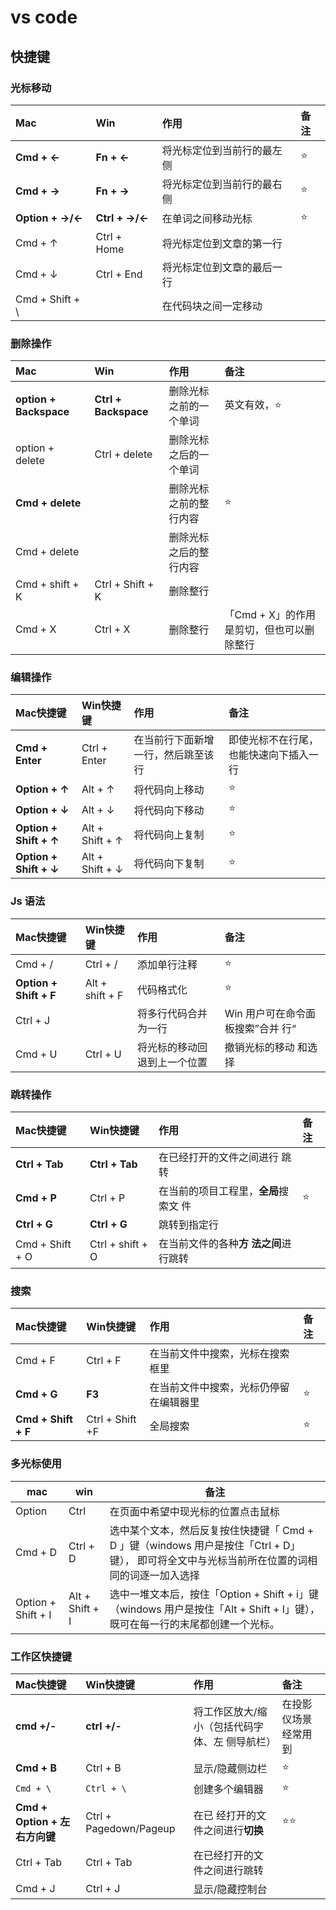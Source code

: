# vs code

## 快捷键

### 光标移动

| Mac | Win | 作用 | 备注 |
|:-------------|:-------------|:-----|:-----|
| **Cmd + ←** | **Fn + ←**  | 将光标定位到当前行的最左侧 | ⭐ |
| **Cmd + →**|  **Fn + →**   | 将光标定位到当前行的最右侧 | ⭐ |
| **Option + →/←**| **Ctrl + →/←** |在单词之间移动光标 | ⭐ |
| Cmd + ↑ | Ctrl + Home |  将光标定位到文章的第一行|  |
| Cmd + ↓ | Ctrl + End | 将光标定位到文章的最后一行 |  |
| Cmd + Shift + \ | | 在代码块之间一定移动|    |

### 删除操作

| Mac | Win | 作用 | 备注 |
|:-------------|:-------------|:-----|:-----|
| **option + Backspace** | **Ctrl + Backspace**  | 删除光标之前的一个单词	 | 英文有效，⭐|
| option + delete |  Ctrl + delete  | 删除光标之后的一个单词 |  |
| **Cmd + delete** |   | 删除光标之前的整行内容 | ⭐ |
| Cmd + delete |   | 删除光标之后的整行内容 |  |
| Cmd + shift + K |  Ctrl + Shift + K | 删除整行|      |
| Cmd + X | Ctrl + X  | 删除整行 | 「Cmd + X」的作用是剪切，但也可以删除整行 |

### 编辑操作

| Mac快捷键 | Win快捷键 | 作用 | 备注 |
|:-------------|:-------------|:-----|:-----|
| **Cmd + Enter** | Ctrl + Enter | 在当前行下面新增一行，然后跳至该 行 | 即使光标不在行尾，也能快速向下插入一行 |
| **Option + ↑** |  Alt + ↑| 将代码向上移动 | ⭐ |
| **Option + ↓** |  Alt + ↓| 将代码向下移动 | ⭐ |
| **Option + Shift + ↑** |  Alt + Shift + ↑| 将代码向上复制 |  ⭐ |
| **Option + Shift + ↓** |  Alt + Shift + ↓| 将代码向下复制 | ⭐ |

### Js 语法

| Mac快捷键 | Win快捷键 | 作用 | 备注 |
|:-------------|:-------------|:-----|:-----|
| Cmd + / |  Ctrl + /  | 添加单行注释 | ⭐ |
| **Option + Shift + F** | Alt + shift + F | 代码格式化 | ⭐    |
| Ctrl + J |   | 将多行代码合并为一行 | Win 用户可在命令面板搜索”合并   行“ |
| Cmd + U  | Ctrl + U | 将光标的移动回退到上一个位置 | 撤销光标的移动   和选择 |

### 跳转操作

| Mac快捷键 | Win快捷键 | 作用 | 备注 |
|:-------------|:-------------|:-----|:-----|
| **Ctrl + Tab** | **Ctrl + Tab**  | 在已经打开的文件之间进行   跳转 |  |
| **Cmd + P** |  Ctrl + P | 在当前的项目工程里，**全局**搜索文  件 | ⭐ |
| **Ctrl + G** | **Ctrl + G** | 跳转到指定行 |  |
| Cmd + Shift + O |  Ctrl + shift + O | 在当前文件的各种**方    法之间**进行跳转 |  |

### 搜索

| Mac快捷键 | Win快捷键 | 作用 | 备注 |
|:-------------|:-------------|:-----|:-----|
|Cmd + F|Ctrl + F|在当前文件中搜索，光标在搜索框里||
| **Cmd + G** |**F3**|在当前文件中搜索，光标仍停留在编辑器里|   ⭐ |
|**Cmd + Shift + F**|Ctrl + Shift +F|全局搜索|⭐|

### 多光标使用

| mac | win | 备注 |
| - | - | - |
| Option | Ctrl | 在页面中希望中现光标的位置点击鼠标 |
| Cmd + D | Ctrl + D | 选中某个文本，然后反复按住快捷键「 Cmd + D 」键（windows 用户是按住「Ctrl + D」键）， 即可将全文中与光标当前所在位置的词相同的词逐一加入选择 |
| Option + Shift + I | Alt + Shift + I | 选中一堆文本后，按住「Option + Shift + i」键（windows 用户是按住「Alt + Shift + I」键），既可在每一行的末尾都创建一个光标。|


### 工作区快捷键

| Mac快捷键 | Win快捷键 | 作用 | 备注 |
|:-------------|:-------------|:-----|:-----|
| **cmd +/-** | **ctrl +/-** | 将工作区放大/缩小（包括代码字体、左  侧导航栏） | 在投影仪场景经常用到 |
| **Cmd + B** |  Ctrl + B | 显示/隐藏侧边栏 | ⭐ |
|`Cmd + \`|`Ctrl + \`|创建多个编辑器|⭐|
| **Cmd + Option + 左右方向键** |  Ctrl + Pagedown/Pageup | 在已    经打开的文件之间进行**切换** | ⭐⭐ |
| Ctrl + Tab | Ctrl + Tab | 在已经打开的文件之间进行跳转 |  |
| Cmd + J |  Ctrl + J | 显示/隐藏控制台 |  |

